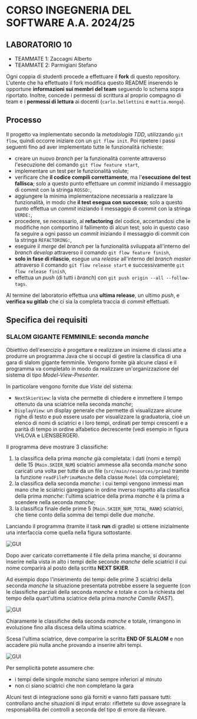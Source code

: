 # CORSO INGEGNERIA DEL SOFTWARE A.A. 2024/25

## LABORATORIO 10

* TEAMMATE 1: Zaccagni Alberto
* TEAMMATE 2: Parmigiani Stefano

Ogni coppia di studenti procede a effettuare il **fork** di questo repository.
L'utente che ha effettuato il fork modifica questo README inserendo le opportune **informazioni sui
membri del team** seguendo lo schema sopra riportato.
Inoltre, concede i permessi di scrittura al proprio compagno di team e i **permessi di lettura** ai
docenti (`carlo.bellettini` e `mattia.monga`).

## Processo

Il progetto va implementato secondo la *metodologia TDD*, utilizzando `git flow`, quindi occorre iniziare con un `git flow init`.
Poi ripetere i passi seguenti fino ad aver implementato tutte le funzionalità richieste:

* creare un nuovo *branch* per la funzionalità corrente attraverso l'esecuzione del comando `git flow feature start`,
* implementare un test per le funzionalità volute;
* verificare che **il codice compili correttamente**, ma l'**esecuzione del test fallisca**;
  solo a questo punto effettuare un *commit* iniziando il messaggio di commit con la stringa `ROSSO:`,
* aggiungere la minima implementazione necessaria a realizzare la funzionalità, in modo che **il
  test esegua con successo**; solo a questo punto
  effettua un *commit* iniziando il messaggio di commit con la stringa `VERDE:`,
* procedere, se necessario, al **refactoring** del codice, accertandosi che le modifiche non
  comportino il fallimento di alcun test; solo in questo caso fa seguire a ogni
  passo un *commit* iniziando il messaggio di commit con la stringa `REFACTORING:`,
* eseguire il *merge* del *branch* per la funzionalità sviluppata all'interno del *branch develop*
  attraverso il comando `git flow feature finish`,
* **solo in fase di rilascio**, esegue una *release* all'interno del *branch master* attraverso il comando `git flow release start` e successivamente `git flow release finish`,
* effettua un *push* (di tutti i *branch*) con `git push origin --all --follow-tags`.

Al termine del laboratorio effettua una **ultima release**, un ultimo *push*, e **verifica su gitlab** che ci sia la completa traccia di *commit* effettuati.

## Specifica dei requisiti

### SLALOM GIGANTE FEMMINILE: seconda _manche_

Obiettivo dell'esercizio è progettare e realizzare un insieme di classi atte a
produrre un programma Java che si occupi di gestire la classifica di
una gara di slalom gigante femminile. Vengono fornite già alcune classi e il programma va completato in modo da realizzare 
un'organizzazione del sistema di tipo *Model-View-Presenter*.

In particolare vengono fornite due *Viste* del sistema:

- `NextSkierView`: la vista che permette di chiedere e immettere il tempo ottenuto da una
  sciatrice nella seconda _manche_;
- `DisplayView`: un display generale che permette di visualizzare alcune righe di
 testo e può essere usato per visualizzare la graduatoria, cioè un elenco di
 nomi di sciatrici e i loro tempi, ordinati per tempi crescenti e a parità di tempo in ordine alfabetico decrescente 
  (vedi esempio in figura VHLOVA e LIENSBERGER).

Il programma deve mostrare 3 classifiche:

1. la classifica della prima _manche_ già completata: i dati (nomi e tempi) delle 15 
   (`Main.SKIER_NUM`) sciatrici ammesse alla seconda 
   *manche* sono caricati una volta per tutte da un file (`src/main/resources/prima`)
   tramite la funzione `readFilePrimaManche` della classe `Model` (da completare);
2. la classifica della seconda _manche_: i cui tempi vengono immessi man mano che le
   sciatrici gareggiano in ordine inverso rispetto alla classifica della prima
   _manche_: l'ultima sciatrice della prima _manche_ è la prima a scendere nella seconda _manche_;
3. la classifica finale delle prime 5 (`Main.SKIER_NUM_TOTAL_RANK`) sciatrici, che tiene conto della somma dei tempi 
   delle due _manche_.


Lanciando il programma (tramite il task **run** di gradle) si ottiene inizialmente una
interfaccia come quella nella figura sottostante.

![GUI](gui.png)

Dopo aver caricato correttamente il file della prima manche, si dovranno inserire nella vista in alto i tempi delle 
seconde _manche_ delle sciatrici il cui nome comparirà al posto della scritta **NEXT SKIER**.

Ad esempio dopo l'inserimento dei tempi delle prime 3 sciatrici della seconda _manche_ la situazione presentata 
potrebbe essere
la seguente (con le classifiche parziali della seconda _manche_ e totale  e con la richiesta del tempo della 
quart'ultima sciatrice della prima _manche_ _Camille RAST_).

![GUI](gui0.png)

Chiaramente le classifiche della seconda _manche_ e totale, rimangono in evoluzione fino alla discesa della ultima sciatrice.

Scesa l'ultima sciatrice, deve comparire la scritta **END OF SLALOM** e non accadere più nulla anche provando a inserire 
altri tempi.

![GUI](gui1.png)

Per semplicità potete assumere che:
- i tempi delle singole _manche_ siano sempre inferiori al minuto
- non ci siano sciatrici che non completano la gara

Alcuni test di integrazione sono già forniti e vanno fatti passare tutti:
controllano anche situazioni di input errato: riflettete su dove assegnare la
responsabilità dei controlli a seconda del tipo di errore da rilevare.